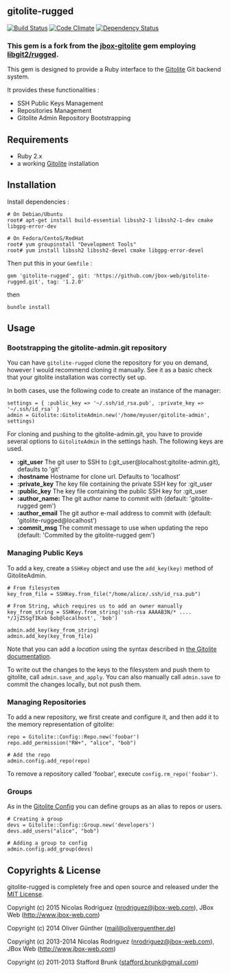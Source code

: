 ## gitolite-rugged
[![Build Status](https://travis-ci.org/jbox-web/gitolite-rugged.svg?branch=devel)](https://travis-ci.org/jbox-web/gitolite-rugged)
[![Code Climate](https://codeclimate.com/github/jbox-web/gitolite-rugged/badges/gpa.svg)](https://codeclimate.com/github/jbox-web/gitolite-rugged)
[![Dependency Status](https://gemnasium.com/jbox-web/gitolite-rugged.svg)](https://gemnasium.com/jbox-web/gitolite-rugged)

### This gem is a fork from the [jbox-gitolite](https://github.com/jbox-web/gitolite) gem employing [libgit2/rugged](https://github.com/libgit2/rugged).


This gem is designed to provide a Ruby interface to the [Gitolite](https://github.com/sitaramc/gitolite) Git backend system.

It provides these functionalities :

* SSH Public Keys Management
* Repositories Management
* Gitolite Admin Repository Bootstrapping

## Requirements ##
* Ruby 2.x
* a working [Gitolite](https://github.com/sitaramc/gitolite) installation

## Installation ##

Install dependencies :

    # On Debian/Ubuntu
    root# apt-get install build-essential libssh2-1 libssh2-1-dev cmake libgpg-error-dev

    # On Fedora/CentoS/RedHat
    root# yum groupinstall "Development Tools"
    root# yum install libssh2 libssh2-devel cmake libgpg-error-devel

Then put this in your ```Gemfile``` :

    gem 'gitolite-rugged', git: 'https://github.com/jbox-web/gitolite-rugged.git', tag: '1.2.0'

then

    bundle install


## Usage ##

### Bootstrapping the gitolite-admin.git repository ###

You can have `gitolite-rugged` clone the repository for you on demand, however I would recommend cloning it manually.
See it as a basic check that your gitolite installation was correctly set up.

In both cases, use the following code to create an instance of the manager:

    settings = { :public_key => '~/.ssh/id_rsa.pub', :private_key => '~/.ssh/id_rsa' }
    admin = Gitolite::GitoliteAdmin.new('/home/myuser/gitolite-admin', settings)

For cloning and pushing to the gitolite-admin.git, you have to provide several options to `GitoliteAdmin` in the settings hash. The following keys are used.

* **:git_user** The git user to SSH to (:git_user@localhost:gitolite-admin.git), defaults to 'git'
* **:hostname** Hostname for clone url. Defaults to 'localhost'
* **:private_key** The key file containing the private SSH key for :git_user
* **:public_key** The key file containing the public SSH key for :git_user
* **:author_name:** The git author name to commit with (default: 'gitolite-rugged gem')
* **:author_email** The git author e-mail address to commit with (default: 'gitolite-rugged@localhost')
* **:commit_msg** The commit message to use when updating the repo (default: 'Commited by the gitolite-rugged gem')

### Managing Public Keys ###

To add a key, create a `SSHKey` object and use the `add_key(key)` method of GitoliteAdmin.

    # From filesystem
    key_from_file = SSHKey.from_file("/home/alice/.ssh/id_rsa.pub")

    # From String, which requires us to add an owner manually
    key_from_string = SSHKey.from_string('ssh-rsa AAAAB3N/* .... */JjZ5SgfIKab bob@localhost', 'bob')

    admin.add_key(key_from_string)
    admin.add_key(key_from_file)

Note that you can add a *location* using the syntax described in [the Gitolite documentation](http://gitolite.com/gitolite/users.html#old-style-multi-keys).


To write out the changes to the keys to the filesystem and push them to gitolite, call `admin.save_and_apply`.
You can also manually call `admin.save` to commit the changes locally, but not push them.


### Managing Repositories ###

To add a new repository, we first create and configure it, and then add it to the memory representation of gitolite:

    repo = Gitolite::Config::Repo.new('foobar')
    repo.add_permission("RW+", "alice", "bob")

    # Add the repo
    admin.config.add_repo(repo)

To remove a repository called 'foobar', execute `config.rm_repo('foobar')`.


### Groups ###

As in the [Gitolite Config](http://gitolite.com/gitolite/groups.html) you can define groups as an alias to repos or users.

    # Creating a group
    devs = Gitolite::Config::Group.new('developers')
    devs.add_users("alice", "bob")

    # Adding a group to config
    admin.config.add_group(devs)



## Copyrights & License

gitolite-rugged is completely free and open source and released under the [MIT License](https://github.com/oliverguenther/gitolite/blob/devel/LICENSE).

Copyright (c) 2015 Nicolas Rodriguez (nrodriguez@jbox-web.com), JBox Web (http://www.jbox-web.com)

Copyright (c) 2014 Oliver Günther (mail@oliverguenther.de)

Copyright (c) 2013-2014 Nicolas Rodriguez (nrodriguez@jbox-web.com), JBox Web (http://www.jbox-web.com)

Copyright (c) 2011-2013 Stafford Brunk (stafford.brunk@gmail.com)
